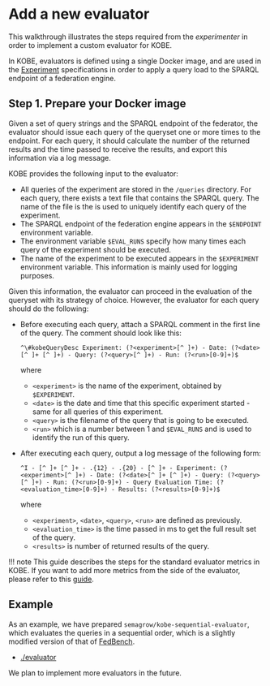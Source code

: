 # Add a new evaluator

This walkthrough illustrates the steps required from the *experimenter* in order
to implement a custom evaluator for KOBE.

In KOBE, evaluators is defined using a single Docker image, and are used in the
[Experiment] specifications in order to apply a query load to the SPARQL
endpoint of a federation engine.

## Step 1. Prepare your Docker image

Given a set of query strings and the SPARQL endpoint of the federator, the
evaluator should issue each query of the queryset one or more times to the
endpoint. For each query, it should calculate the number of the returned results
and the time passed to receive the results, and export this information via a
log message.

KOBE provides the following input to the evaluator:

* All queries of the experiment are stored in the `/queries` directory. For each
  query, there exists a text file that contains the SPARQL query. The name of
  the file is the is used to uniquely identify each query of the experiment.
* The SPARQL endpoint of the federation engine appears in the `$ENDPOINT`
  environment variable.
* The environment variable `$EVAL_RUNS` specify how many times each query of the
  experiment should be executed.
* The name of the experiment to be executed appears in the `$EXPERIMENT`
  environment variable. This information is mainly used for logging purposes.
 
Given this information, the evaluator can proceed in the evaluation of the
queryset with its strategy of choice. However, the evaluator for each query
should do the following:

* Before executing each query, attach a SPARQL comment in the first line of the
  query. The comment should look like this:
  
  ```
  ^\#kobeQueryDesc Experiment: (?<experiment>[^ ]+) - Date: (?<date>[^ ]+ [^ ]+) - Query: (?<query>[^ ]+) - Run: (?<run>[0-9]+)$
  ```
  
  where
    * `<experiment>` is the name of the experiment, obtained by `$EXPERIMENT`.
    * `<date>` is the date and time that this specific experiment started - same
      for all queries of this experiment.
    * `<query>` is the filename of the query that is going to be executed.
    * `<run>`  which is a number between 1 and `$EVAL_RUNS` and is used to
      identify the run of this query.
 
* After executing each query, output a log message of the following form:
  
  ```
  ^I - [^ ]+ [^ ]+ - .{12} - .{20} - [^ ]+ - Experiment: (?<experiment>[^ ]+) - Date: (?<date>[^ ]+ [^ ]+) - Query: (?<query>[^ ]+) - Run: (?<run>[0-9]+) - Query Evaluation Time: (?<evaluation_time>[0-9]+) - Results: (?<results>[0-9]+)$
  ```
  
  where
    * `<experiment>`, `<date>`, `<query>`, `<run>` are defined as previously.
    * `<evaluation_time>` is the time passed in ms to get the full
       result set of the query.
    * `<results>` is number of returned results of the query.
  
!!! note
    This guide describes the steps for the standard evaluator metrics in KOBE.
    If you want to add more metrics from the side of the evaluator, please refer
    to this [guide](add_metrics.md).

## Example

As an example, we have prepared `semagrow/kobe-sequential-evaluator`, which
evaluates the queries in a sequential order, which is a slightly modified
version of that of [FedBench].

* [./evaluator](https://github.com/semagrow/kobe/tree/devel/evaluator)

We plan to implement more evaluators in the future.

[Experiment]: ../use/create_experiment.md
[FedBench]: https://code.google.com/archive/p/fbench/